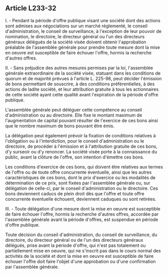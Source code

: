 Article L233-32
----
I. - Pendant la période d'offre publique visant une société dont des actions
sont admises aux négociations sur un marché réglementé, le conseil
d'administration, le conseil de surveillance, à l'exception de leur pouvoir de
nomination, le directoire, le directeur général ou l'un des directeurs généraux
délégués de la société visée doivent obtenir l'approbation préalable de
l'assemblée générale pour prendre toute mesure dont la mise en oeuvre est
susceptible de faire échouer l'offre, hormis la recherche d'autres offres.

II. - Sans préjudice des autres mesures permises par la loi, l'assemblée
générale extraordinaire de la société visée, statuant dans les conditions de
quorum et de majorité prévues à l'article L. 225-98, peut décider l'émission de
bons permettant de souscrire, à des conditions préférentielles, à des actions de
ladite société, et leur attribution gratuite à tous les actionnaires de cette
société ayant cette qualité avant l'expiration de la période d'offre publique.

L'assemblée générale peut déléguer cette compétence au conseil d'administration
ou au directoire. Elle fixe le montant maximum de l'augmentation de capital
pouvant résulter de l'exercice de ces bons ainsi que le nombre maximum de bons
pouvant être émis.

La délégation peut également prévoir la fixation de conditions relatives à
l'obligation ou à l'interdiction, pour le conseil d'administration ou le
directoire, de procéder à l'émission et à l'attribution gratuite de ces bons,
d'y surseoir ou d'y renoncer. La société visée porte à la connaissance du
public, avant la clôture de l'offre, son intention d'émettre ces bons.

Les conditions d'exercice de ces bons, qui doivent être relatives aux termes de
l'offre ou de toute offre concurrente éventuelle, ainsi que les autres
caractéristiques de ces bons, dont le prix d'exercice ou les modalités de
détermination de ce prix, sont fixées par l'assemblée générale ou, sur
délégation de celle-ci, par le conseil d'administration ou le directoire. Ces
bons deviennent caducs de plein droit dès que l'offre et toute offre concurrente
éventuelle échouent, deviennent caduques ou sont retirées.

III. - Toute délégation d'une mesure dont la mise en oeuvre est susceptible de
faire échouer l'offre, hormis la recherche d'autres offres, accordée par
l'assemblée générale avant la période d'offres, est suspendue en période d'offre
publique.

Toute décision du conseil d'administration, du conseil de surveillance, du
directoire, du directeur général ou de l'un des directeurs généraux délégués,
prise avant la période d'offre, qui n'est pas totalement ou partiellement mise
en oeuvre, qui ne s'inscrit pas dans le cours normal des activités de la société
et dont la mise en oeuvre est susceptible de faire échouer l'offre doit faire
l'objet d'une approbation ou d'une confirmation par l'assemblée générale.
